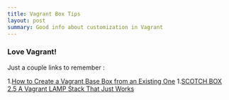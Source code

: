 ```yaml
---
title: Vagrant Box Tips
layout: post
summary: Good info about customization in Vagrant
---
```


### Love Vagrant!

Just a couple links to remember : 

1.[How to Create a Vagrant Base Box from an Existing One](https://scotch.io/tutorials/how-to-create-a-vagrant-base-box-from-an-existing-one)
1.[SCOTCH BOX 2.5 A Vagrant LAMP Stack That Just Works](https://box.scotch.io)